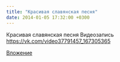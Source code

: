 ```yaml
---
title: "Красивая славянская песня"
date: 2014-01-05 17:32:00 +0300
---
```


Красивая славянская песня
Видеозапись
https://vk.com/video37791457_167305365

[Вложение](https://vk.com/video37791457_167305365)
